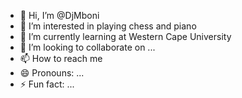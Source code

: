 - 👋 Hi, I’m @DjMboni
- 👀 I’m interested in playing chess and piano
- 🌱 I’m currently learning at Western Cape University
- 💞️ I’m looking to collaborate on ...
- 📫 How to reach me
- 😄 Pronouns: ...
- ⚡ Fun fact: ...

<!---
DjMboni/DjMboni is a ✨ special ✨ repository because its `README.md` (this file) appears on your GitHub profile.
You can click the Preview link to take a look at your changes.
--->
